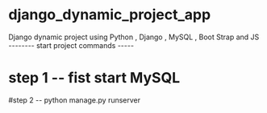 # django_dynamic_project_app
Django dynamic project  using Python , Django , MySQL , Boot Strap and JS
 -------- start project commands -----
# step 1 -- fist start MySQL
#step 2 -- python manage.py runserver

